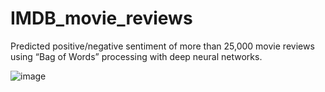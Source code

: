 # IMDB_movie_reviews
Predicted positive/negative sentiment of more than 25,000 movie reviews using “Bag of Words” processing with deep neural networks.

![image](https://user-images.githubusercontent.com/49537918/56246716-ff20a580-605f-11e9-9f36-0f0aa9cb8de8.png)
